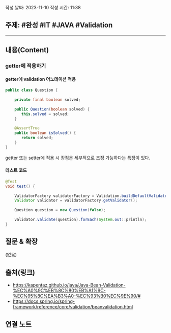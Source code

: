 작성 날짜: 2023-11-10
작성 시간: 11:38

## 주제: #완성  #IT #JAVA #Validation 

----
## 내용(Content)

### getter에 적용하기

#### getter에 validation 어노테이션 적용

```java
public class Question {  
  
    private final boolean solved;  
  
    public Question(boolean solved) {  
       this.solved = solved;  
    }  
  
    @AssertTrue  
    public boolean isSolved() {  
       return solved;  
    }  
}
```

getter 또는 setter에 적용 시 장점은 세부적으로 조정 가능하다는 특징이 있다. 
#### 테스트 코드

```java
@Test  
void test() {  
  
    ValidatorFactory validatorFactory = Validation.buildDefaultValidatorFactory();  
    Validator validator = validatorFactory.getValidator();  
  
    Question question = new Question(false);  
  
    validator.validate(question).forEach(System.out::println);  
}
```


## 질문 & 확장

(없음)

## 출처(링크)
- https://kapentaz.github.io/java/Java-Bean-Validation-%EC%A0%9C%EB%8C%80%EB%A1%9C-%EC%95%8C%EA%B3%A0-%EC%93%B0%EC%9E%90/#
- https://docs.spring.io/spring-framework/reference/core/validation/beanvalidation.html

## 연결 노트










